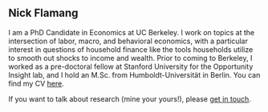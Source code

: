 ## Nick Flamang

I am a PhD Candidate in Economics at UC Berkeley. I work on topics at the intersection of labor, macro, and behavioral economics, with a particular interest in questions of household finance like the tools households utilize to smooth out shocks to income and wealth. Prior to coming to Berkeley, I worked as a pre-doctoral fellow at Stanford University for the Opportunity Insight lab, and I hold an M.Sc. from Humboldt-Universität in Berlin. You can find my CV [here](https://www.dropbox.com/s/8jmjnbfrxfxqa2f/CV_Website.pdf?dl=0).

If you want to talk about research (mine your yours!), please [get in touch](mailto:nflamang@berkeley.edu).
